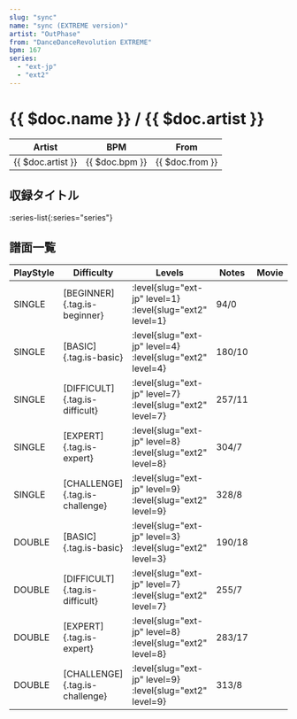```yaml
---
slug: "sync"
name: "sync (EXTREME version)"
artist: "OutPhase"
from: "DanceDanceRevolution EXTREME"
bpm: 167
series:
  - "ext-jp"
  - "ext2"
---
```


# {{ $doc.name }} / {{ $doc.artist }}

|Artist|BPM|From|
|------|---|----|
|{{ $doc.artist }}|{{ $doc.bpm }}|{{ $doc.from }}|

## 収録タイトル

:series-list{:series="series"}

## 譜面一覧

|PlayStyle|Difficulty|Levels|Notes|Movie|
|---------|----------|------|-----|-----|
|SINGLE|[BEGINNER]{.tag.is-beginner}|:level{slug="ext-jp" level=1} :level{slug="ext2" level=1}|94/0||
|SINGLE|[BASIC]{.tag.is-basic}|:level{slug="ext-jp" level=4} :level{slug="ext2" level=4}|180/10||
|SINGLE|[DIFFICULT]{.tag.is-difficult}|:level{slug="ext-jp" level=7} :level{slug="ext2" level=7}|257/11||
|SINGLE|[EXPERT]{.tag.is-expert}|:level{slug="ext-jp" level=8} :level{slug="ext2" level=8}|304/7||
|SINGLE|[CHALLENGE]{.tag.is-challenge}|:level{slug="ext-jp" level=9} :level{slug="ext2" level=9}|328/8||
|DOUBLE|[BASIC]{.tag.is-basic}|:level{slug="ext-jp" level=3} :level{slug="ext2" level=3}|190/18||
|DOUBLE|[DIFFICULT]{.tag.is-difficult}|:level{slug="ext-jp" level=7} :level{slug="ext2" level=7}|255/7||
|DOUBLE|[EXPERT]{.tag.is-expert}|:level{slug="ext-jp" level=8} :level{slug="ext2" level=8}|283/17||
|DOUBLE|[CHALLENGE]{.tag.is-challenge}|:level{slug="ext-jp" level=9} :level{slug="ext2" level=9}|313/8||
